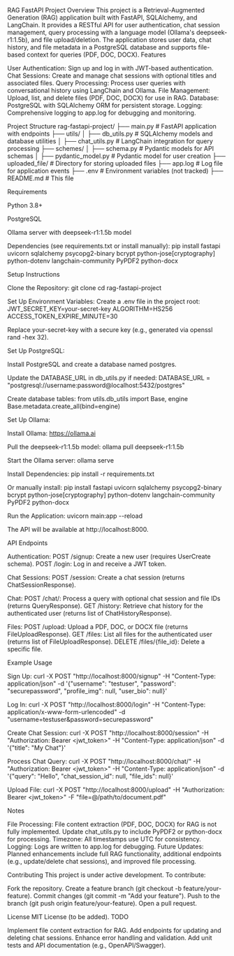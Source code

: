 RAG FastAPI Project
Overview
This project is a Retrieval-Augmented Generation (RAG) application built with FastAPI, SQLAlchemy, and LangChain. It provides a RESTful API for user authentication, chat session management, query processing with a language model (Ollama's deepseek-r1:1.5b), and file upload/deletion. The application stores user data, chat history, and file metadata in a PostgreSQL database and supports file-based context for queries (PDF, DOC, DOCX).
Features

User Authentication: Sign up and log in with JWT-based authentication.
Chat Sessions: Create and manage chat sessions with optional titles and associated files.
Query Processing: Process user queries with conversational history using LangChain and Ollama.
File Management: Upload, list, and delete files (PDF, DOC, DOCX) for use in RAG.
Database: PostgreSQL with SQLAlchemy ORM for persistent storage.
Logging: Comprehensive logging to app.log for debugging and monitoring.

Project Structure
rag-fastapi-project/
├── main.py              # FastAPI application with endpoints
├── utils/
│   ├── db_utils.py      # SQLAlchemy models and database utilities
│   ├── chat_utils.py    # LangChain integration for query processing
├── schemes/
│   ├── schema.py        # Pydantic models for API schemas
│   ├── pydantic_model.py # Pydantic model for user creation
├── uploaded_file/       # Directory for storing uploaded files
├── app.log              # Log file for application events
├── .env                 # Environment variables (not tracked)
├── README.md            # This file

Requirements

Python 3.8+

PostgreSQL

Ollama server with deepseek-r1:1.5b model

Dependencies (see requirements.txt or install manually):
pip install fastapi uvicorn sqlalchemy psycopg2-binary bcrypt python-jose[cryptography] python-dotenv langchain-community PyPDF2 python-docx



Setup Instructions

Clone the Repository:
git clone <repository-url>
cd rag-fastapi-project


Set Up Environment Variables: Create a .env file in the project root:
JWT_SECRET_KEY=your-secret-key
ALGORITHM=HS256
ACCESS_TOKEN_EXPIRE_MINUTE=30

Replace your-secret-key with a secure key (e.g., generated via openssl rand -hex 32).

Set Up PostgreSQL:

Install PostgreSQL and create a database named postgres.

Update the DATABASE_URL in db_utils.py if needed:
DATABASE_URL = "postgresql://username:password@localhost:5432/postgres"


Create database tables:
from utils.db_utils import Base, engine
Base.metadata.create_all(bind=engine)




Set Up Ollama:

Install Ollama: https://ollama.ai

Pull the deepseek-r1:1.5b model:
ollama pull deepseek-r1:1.5b


Start the Ollama server:
ollama serve




Install Dependencies:
pip install -r requirements.txt

Or manually install:
pip install fastapi uvicorn sqlalchemy psycopg2-binary bcrypt python-jose[cryptography] python-dotenv langchain-community PyPDF2 python-docx


Run the Application:
uvicorn main:app --reload

The API will be available at http://localhost:8000.


API Endpoints

Authentication:
POST /signup: Create a new user (requires UserCreate schema).
POST /login: Log in and receive a JWT token.


Chat Sessions:
POST /session: Create a chat session (returns ChatSessionResponse).


Chat:
POST /chat/: Process a query with optional chat session and file IDs (returns QueryResponse).
GET /history: Retrieve chat history for the authenticated user (returns list of ChatHistoryResponse).


Files:
POST /upload: Upload a PDF, DOC, or DOCX file (returns FileUploadResponse).
GET /files: List all files for the authenticated user (returns list of FileUploadResponse).
DELETE /files/{file_id}: Delete a specific file.



Example Usage

Sign Up:
curl -X POST "http://localhost:8000/signup" -H "Content-Type: application/json" -d '{"username": "testuser", "password": "securepassword", "profile_img": null, "user_bio": null}'


Log In:
curl -X POST "http://localhost:8000/login" -H "Content-Type: application/x-www-form-urlencoded" -d "username=testuser&password=securepassword"


Create Chat Session:
curl -X POST "http://localhost:8000/session" -H "Authorization: Bearer <jwt_token>" -H "Content-Type: application/json" -d '{"title": "My Chat"}'


Process Chat Query:
curl -X POST "http://localhost:8000/chat/" -H "Authorization: Bearer <jwt_token>" -H "Content-Type: application/json" -d '{"query": "Hello", "chat_session_id": null, "file_ids": null}'


Upload File:
curl -X POST "http://localhost:8000/upload" -H "Authorization: Bearer <jwt_token>" -F "file=@/path/to/document.pdf"



Notes

File Processing: File content extraction (PDF, DOC, DOCX) for RAG is not fully implemented. Update chat_utils.py to include PyPDF2 or python-docx for processing.
Timezone: All timestamps use UTC for consistency.
Logging: Logs are written to app.log for debugging.
Future Updates: Planned enhancements include full RAG functionality, additional endpoints (e.g., update/delete chat sessions), and improved file processing.

Contributing
This project is under active development. To contribute:

Fork the repository.
Create a feature branch (git checkout -b feature/your-feature).
Commit changes (git commit -m "Add your feature").
Push to the branch (git push origin feature/your-feature).
Open a pull request.

License
MIT License (to be added).
TODO

Implement file content extraction for RAG.
Add endpoints for updating and deleting chat sessions.
Enhance error handling and validation.
Add unit tests and API documentation (e.g., OpenAPI/Swagger).

